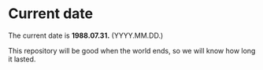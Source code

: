 # Current date

The current date is **1988.07.31.** (YYYY.MM.DD.)

This repository will be good when the world ends, so we will know how long it lasted.